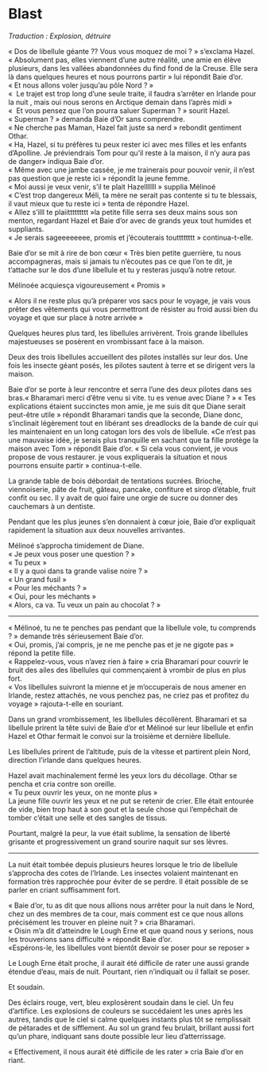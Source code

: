 # Blast 

*Traduction : Explosion, détruire*

« Dos de libellule géante ?? Vous vous moquez de moi ? » s’exclama Hazel. 
« Absolument pas, elles viennent d’une autre réalité, une amie en élève plusieurs, dans les vallées abandonnées du find fond de la Creuse. Elle sera là dans quelques heures et nous pourrons partir » lui répondit Baie d’or.     
« Et nous allons voler jusqu’au pôle Nord ? »    
«  Le trajet est trop long d’une seule traite, il faudra s’arrêter en Irlande pour la nuit , mais oui nous serons en Arctique demain dans l’après midi »    
«  Et vous pensez que l’on pourra saluer Superman ? » sourit Hazel.    
« Superman ? » demanda Baie d’Or sans comprendre.    
« Ne cherche pas Maman, Hazel fait juste sa nerd » rebondit gentiment Othar.    
« Ha, Hazel, si tu préfères tu peux rester ici avec mes filles et les enfants d’Apolline. Je préviendrais Tom pour qu’il reste à la maison, il n’y aura pas de danger» indiqua Baie d’or.    
« Même avec une jambe cassée, je me trainerais pour pouvoir venir, il n’est pas question que je reste ici » répondit la jeune femme.    
« Moi aussi je veux venir, s’il te plait Hazelllllll » supplia Mélinoé    
« C’est trop dangereux Méli, ta mère ne serait pas contente si tu te blessais, il vaut mieux que tu reste ici » tenta de répondre Hazel.   
« Allez s’illl te plaiittttttttt »la petite fille serra ses deux mains sous son menton, regardant Hazel et Baie d’or avec de grands yeux tout humides et suppliants.    
« Je serais sageeeeeeee, promis et j’écouterais toutttttttt » continua-t-elle.    

Baie d’or se mit à rire de bon cœur « Très bien petite guerrière, tu nous accompagneras, mais si jamais tu n’écoutes pas ce que l’on te dit, je t’attache sur le dos d’une libellule et tu y resteras jusqu’à notre retour.   

Mélinoée acquiesça vigoureusement « Promis »  

« Alors il ne reste plus qu’à préparer vos sacs pour le voyage, je vais vous prêter des vêtements qui vous permettront de résister au froid aussi bien du voyage et que sur place à notre arrivée »  

Quelques heures plus tard, les libellules arrivèrent. Trois grande libellules majestueuses se posèrent en vrombissant face à la maison.   

Deux des trois libellules accueillent des pilotes installés sur leur dos. Une fois les insecte géant posés, les pilotes sautent à terre et se dirigent vers la maison. 

Baie d’or se porte à leur rencontre et serra l’une des deux pilotes dans ses bras.« Bharamari merci d’être venu si vite. tu es venue avec Diane ? » 
« Tes explications étaient succinctes mon amie, je me suis dit que Diane serait peut-être utile » répondit Bharamari tandis que la seconde, Diane donc, s’inclinait légèrement tout en libérant ses dreadlocks de la bande de cuir qui les maintenaient en un long catogan lors des vols de libellule. 
«Ce n’est pas une mauvaise idée, je serais plus tranquille en sachant que ta fille protège la maison avec Tom » répondit Baie d’or.
« Si cela vous convient, je vous propose de vous restaurer. je vous expliquerais la situation et nous pourrons ensuite partir » continua-t-elle.    

La grande table de bois débordait de tentations sucrées. Brioche, viennoiserie, pâte de fruit, gâteau, pancake, confiture et sirop d’étable, fruit confit ou sec. Il y avait de quoi faire une orgie de sucre ou donner des cauchemars à un dentiste.   

Pendant que les plus jeunes s’en donnaient à cœur joie, Baie d’or expliquait rapidement la situation aux deux nouvelles arrivantes.    

Mélinoé s’approcha timidement de Diane.    
« Je peux vous poser une question ? »    
« Tu peux »    
« Il y a quoi dans ta grande valise noire ? »   
« Un grand fusil »   
« Pour les méchants ? »   
« Oui, pour les méchants »   
« Alors, ca va. Tu veux un pain au chocolat ? »    


---- ----

« Mélinoé, tu ne te penches pas pendant que la libellule vole, tu comprends ? » demande très sérieusement Baie d’or.    
« Oui, promis, j’ai compris, je ne me penche pas et je ne gigote pas » répond la petite fille.   
« Rappelez-vous, vous n’avez rien à faire » cria Bharamari pour couvrir le bruit des ailes des libellules qui commençaient à vrombir de plus en plus fort.   
« Vos libellules suivront la mienne et je m’occuperais de nous amener en Irlande, restez attachés, ne vous penchez pas, ne criez pas et profitez du voyage » rajouta-t-elle en souriant.    

Dans un grand vrombissement, les libellules décollèrent. Bharamari et sa libellule prirent la tête suivi de Baie d’or et Mélinoé sur leur libellule et enfin Hazel et Othar fermait le convoi sur la troisième et dernière libellule.   

Les libellules prirent de l’altitude, puis de la vitesse et partirent plein Nord, direction l’irlande dans quelques heures.   

Hazel avait machinalement fermé les yeux lors du décollage. Othar se pencha et cria contre son oreille.    
« Tu peux ouvrir les yeux, on ne monte plus »    
La jeune fille ouvrir les yeux et ne put se retenir de crier. Elle était entourée de vide, bien  trop haut à son gout et la seule chose qui l’empêchait de tomber c’était une selle et des sangles de tissus.    

Pourtant, malgré la peur, la vue était sublime, la sensation de liberté grisante et progressivement un grand sourire naquit sur ses lèvres.    

---- -- 

La nuit était tombée depuis plusieurs heures lorsque le trio de libellule s’approcha des cotes de l’Irlande. Les insectes volaient maintenant en formation très rapprochée pour éviter de se perdre. Il était possible de se parler en criant suffisamment fort.    

 « Baie d’or, tu as dit que nous allions nous arrêter pour la nuit dans le Nord, chez un des membres de ta cour, mais comment est ce que nous allons précisément les trouver en pleine nuit ? » cria Bharamari.   
« Oisin m’a dit d’atteindre le Lough Erne et que quand nous y serions, nous les trouverions sans difficulté » répondit Baie d’or.    
«Espérons-le, les libellules vont bientôt devoir se poser pour se reposer »    

Le Lough Erne était proche, il aurait été difficile de rater une aussi grande étendue d’eau, mais de nuit. Pourtant, rien n’indiquait ou il fallait se poser.   

Et soudain.   

Des éclairs rouge, vert, bleu explosèrent soudain dans le ciel. Un feu d’artifice. Les explosions de couleurs se succédaient les unes après les autres, tandis que le ciel si calme quelques instants plus tôt se remplissait de pétarades et de sifflement. Au sol un grand feu brulait, brillant aussi fort qu’un phare,  indiquant sans doute possible leur lieu d’atterrissage.   

« Effectivement, il nous aurait été difficile de les rater » cria Baie d’or en riant. 







